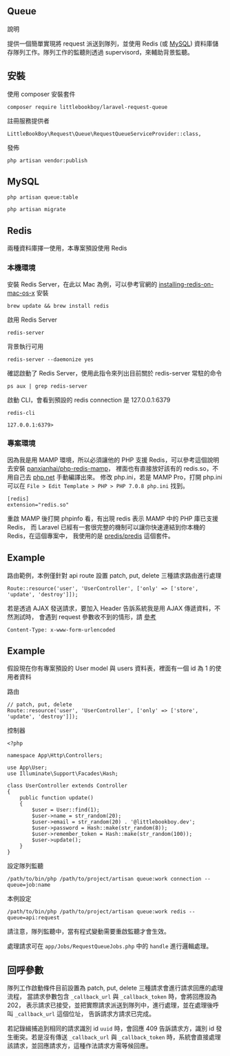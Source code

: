 ## Queue

說明

提供一個簡單實現將 request 派送到隊列，並使用 Redis (或 [MySQL](https://laravel.com/docs/master/queues)) 
資料庫儲存隊列工作。隊列工作的監聽則透過 supervisord，來輔助背景監聽。

## 安裝

使用 composer 安裝套件 
```
composer require littlebookboy/laravel-request-queue
```

註冊服務提供者
```
LittleBookBoy\Request\Queue\RequestQueueServiceProvider::class,
```

發佈
```
php artisan vendor:publish
```

## MySQL
```
php artisan queue:table

php artisan migrate
```

## Redis

兩種資料庫擇一使用，本專案預設使用 Redis

### 本機環境

安裝 Redis Server，在此以 Mac 為例，可以參考官網的 
[installing-redis-on-mac-os-x](http://jasdeep.ca/2012/05/installing-redis-on-mac-os-x/) 安裝
```
brew update && brew install redis
```

啟用 Redis Server
```
redis-server
```

背景執行可用
```
redis-server --daemonize yes
```

確認啟動了 Redis Server，使用此指令來列出目前關於 redis-server 常駐的命令
```
ps aux | grep redis-server
```

啟動 CLI，會看到預設的 redis connection 是 127.0.0.1:6379
```
redis-cli

127.0.0.1:6379> 
```

### 專案環境

因為我是用 MAMP 環境，所以必須讓他的 PHP 支援 Redis，可以參考這個說明去安裝 
[panxianhai/php-redis-mamp](https://github.com/panxianhai/php-redis-mamp)，
裡面也有直接放好該有的 redis.so，不用自己去 [php.net](http://php.net/) 手動編譯出來。
修改 php.ini，若是 MAMP Pro，打開 php.ini 可以在 ```File > Edit Template > PHP > PHP 7.0.8 php.ini``` 找到。
```
[redis]
extension="redis.so"
```

重啟 MAMP 後打開 phpinfo 看，有出現 redis 表示 MAMP 中的 PHP 庫已支援 Redis，
而 Laravel 已經有一套很完整的機制可以讓你快速連結到你本機的 Redis，在這個專案中，
我使用的是 [predis/predis](https://packagist.org/packages/predis/predis) 這個套件。

## Example

路由範例，本例僅針對 api route 設置 patch, put, delete 三種請求路由進行處理
```
Route::resource('user', 'UserController', ['only' => ['store', 'update', 'destroy']]);
```

若是透過 AJAX 發送請求，要加入 Header 告訴系統我是用 AJAX 傳遞資料，不然測試時，
會遇到 request 參數收不到的情形，請 [參考](https://imququ.com/post/four-ways-to-post-data-in-http.html)
```
Content-Type: x-www-form-urlencoded
```

## Example

假設現在你有專案預設的 User model 與 users 資料表，裡面有一個 id 為 1 的使用者資料

路由
```
// patch, put, delete
Route::resource('user', 'UserController', ['only' => ['store', 'update', 'destroy']]);
```

控制器
```
<?php

namespace App\Http\Controllers;

use App\User;
use Illuminate\Support\Facades\Hash;

class UserController extends Controller
{
    public function update()
    {
        $user = User::find(1);
        $user->name = str_random(20);
        $user->email = str_random(20) . '@littlebookboy.dev';
        $user->password = Hash::make(str_random(8));
        $user->remember_token = Hash::make(str_random(100));
        $user->update();
    }
}
```

設定隊列監聽
```
/path/to/bin/php /path/to/project/artisan queue:work connection --queue=job:name
```

本例設定
```
/path/to/bin/php /path/to/project/artisan queue:work redis --queue=api:request
```

請注意，隊列監聽中，當有程式變動需要重啟監聽才會生效。

處理請求可在 ```app/Jobs/RequestQueueJobs.php``` 中的 ```handle``` 進行邏輯處理。

## 回呼參數

隊列工作啟動條件目前設置為 patch, put, delete 三種請求會進行請求回應的處理流程，
當請求參數包含 ```_callback_url``` 與 ```_callback_token``` 時，會將回應設為 202，
表示請求已接受，並把實際請求派送到隊列中，進行處理，並在處理後呼叫 ```_callback_url``` 這個位址，
告訴請求方請求已完成。

若記錄緝捕追到相同的請求識別 id ```uuid``` 時，會回應 409 告訴請求方，識別 id 發生衝突。若是沒有傳送
```_callback_url``` 與 ```_callback_token``` 時，系統會直接處理該請求，並回應請求方，這種作法請求方需等候回應。